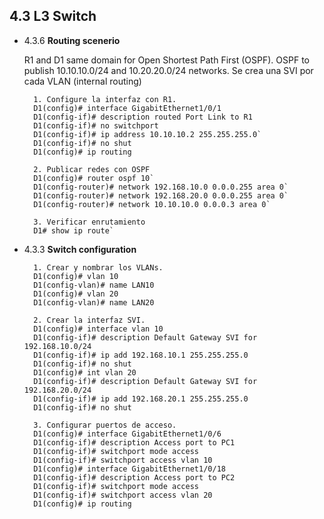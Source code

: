 ## 4.3 L3 Switch

- 4.3.6 **Routing scenerio**

    R1 and D1 same domain for Open Shortest Path First (OSPF). OSPF to publish 10.10.10.0/24 and 10.20.20.0/24 networks. Se crea una SVI por cada VLAN (internal routing)

        1. Configure la interfaz con R1.
        D1(config)# interface GigabitEthernet1/0/1
        D1(config-if)# description routed Port Link to R1
        D1(config-if)# no switchport
        D1(config-if)# ip address 10.10.10.2 255.255.255.0`
        D1(config-if)# no shut
        D1(config)# ip routing
    
        2. Publicar redes con OSPF
        D1(config)# router ospf 10`
        D1(config-router)# network 192.168.10.0 0.0.0.255 area 0`
        D1(config-router)# network 192.168.20.0 0.0.0.255 area 0`
        D1(config-router)# network 10.10.10.0 0.0.0.3 area 0`
    
        3. Verificar enrutamiento
        D1# show ip route`

- 4.3.3 **Switch configuration**

        1. Crear y nombrar los VLANs.
        D1(config)# vlan 10
        D1(config-vlan)# name LAN10
        D1(config)# vlan 20
        D1(config-vlan)# name LAN20
        
        2. Crear la interfaz SVI.
        D1(config)# interface vlan 10
        D1(config-if)# description Default Gateway SVI for 192.168.10.0/24
        D1(config-if)# ip add 192.168.10.1 255.255.255.0
        D1(config-if)# no shut
        D1(config)# int vlan 20
        D1(config-if)# description Default Gateway SVI for 192.168.20.0/24
        D1(config-if)# ip add 192.168.20.1 255.255.255.0
        D1(config-if)# no shut
        
        3. Configurar puertos de acceso.
        D1(config)# interface GigabitEthernet1/0/6
        D1(config-if)# description Access port to PC1
        D1(config-if)# switchport mode access
        D1(config-if)# switchport access vlan 10
        D1(config)# interface GigabitEthernet1/0/18
        D1(config-if)# description Access port to PC2
        D1(config-if)# switchport mode access
        D1(config-if)# switchport access vlan 20
        D1(config)# ip routing
